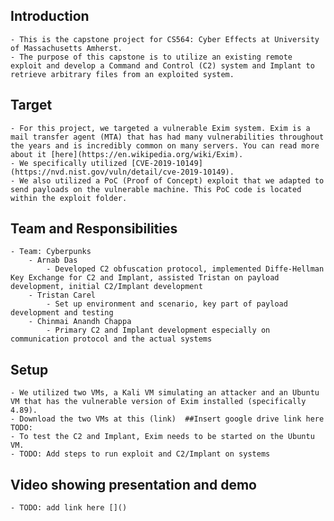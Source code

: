 
## Introduction
    - This is the capstone project for CS564: Cyber Effects at University of Massachusetts Amherst. 
    - The purpose of this capstone is to utilize an existing remote exploit and develop a Command and Control (C2) system and Implant to retrieve arbitrary files from an exploited system.

## Target
    - For this project, we targeted a vulnerable Exim system. Exim is a mail transfer agent (MTA) that has had many vulnerabilities throughout the years and is incredibly common on many servers. You can read more about it [here](https://en.wikipedia.org/wiki/Exim).
    - We specifically utilized [CVE-2019-10149](https://nvd.nist.gov/vuln/detail/cve-2019-10149).
    - We also utilized a PoC (Proof of Concept) exploit that we adapted to send payloads on the vulnerable machine. This PoC code is located within the exploit folder.
## Team and Responsibilities
    - Team: Cyberpunks
        - Arnab Das 
            - Developed C2 obfuscation protocol, implemented Diffe-Hellman Key Exchange for C2 and Implant, assisted Tristan on payload development, initial C2/Implant development
        - Tristan Carel
            - Set up environment and scenario, key part of payload development and testing
        - Chinmai Anandh Chappa
            - Primary C2 and Implant development especially on communication protocol and the actual systems
## Setup
    - We utilized two VMs, a Kali VM simulating an attacker and an Ubuntu VM that has the vulnerable version of Exim installed (specifically 4.89). 
    - Download the two VMs at this (link)  ##Insert google drive link here TODO:
    - To test the C2 and Implant, Exim needs to be started on the Ubuntu VM.
    - TODO: Add steps to run exploit and C2/Implant on systems
    
## Video showing presentation and demo
    - TODO: add link here []()

